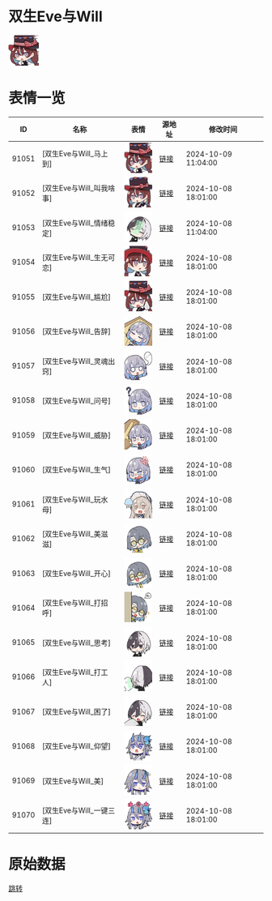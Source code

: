 # 双生Eve与Will

<img src="./cover.png" height="60" alt="cover" />

# 表情一览

|ID|名称|表情|源地址|修改时间|
|----|----|----|----|----|
|91051|[双生Eve与Will_马上到]|<img src="./pic/091051_%5B双生Eve与Will_马上到%5D.png" height="60" alt="马上到"/>|[链接](https://i0.hdslb.com/bfs/garb/ee117ae6ed6b022c151f909214e01cf019539b4d.png)|2024-10-09 11:04:00|
|91052|[双生Eve与Will_叫我啥事]|<img src="./pic/091052_%5B双生Eve与Will_叫我啥事%5D.png" height="60" alt="叫我啥事"/>|[链接](https://i0.hdslb.com/bfs/garb/f796d1c577ae3c34680c21d2eafb1493b7e434cd.png)|2024-10-08 18:01:00|
|91053|[双生Eve与Will_情绪稳定]|<img src="./pic/091053_%5B双生Eve与Will_情绪稳定%5D.png" height="60" alt="情绪稳定"/>|[链接](https://i0.hdslb.com/bfs/garb/469f528a2150114070e2ee6a3a1b07d5f7b0d00e.png)|2024-10-08 11:04:00|
|91054|[双生Eve与Will_生无可恋]|<img src="./pic/091054_%5B双生Eve与Will_生无可恋%5D.png" height="60" alt="生无可恋"/>|[链接](https://i0.hdslb.com/bfs/garb/d5bdf1e0152d24e51cfd2c150dc97873afaf9844.png)|2024-10-08 18:01:00|
|91055|[双生Eve与Will_尴尬]|<img src="./pic/091055_%5B双生Eve与Will_尴尬%5D.png" height="60" alt="尴尬"/>|[链接](https://i0.hdslb.com/bfs/garb/a1fa8c6bb2242751af9f1043d12a9defa7476e98.png)|2024-10-08 18:01:00|
|91056|[双生Eve与Will_告辞]|<img src="./pic/091056_%5B双生Eve与Will_告辞%5D.png" height="60" alt="告辞"/>|[链接](https://i0.hdslb.com/bfs/garb/7f27171a4db14aa32176c481115bad73b2504114.png)|2024-10-08 18:01:00|
|91057|[双生Eve与Will_灵魂出窍]|<img src="./pic/091057_%5B双生Eve与Will_灵魂出窍%5D.png" height="60" alt="灵魂出窍"/>|[链接](https://i0.hdslb.com/bfs/garb/afc4fa265cd3196c9a7863cbfc578170efef74a6.png)|2024-10-08 18:01:00|
|91058|[双生Eve与Will_问号]|<img src="./pic/091058_%5B双生Eve与Will_问号%5D.png" height="60" alt="问号"/>|[链接](https://i0.hdslb.com/bfs/garb/8243d91b6bb4fe4117ee03b56d7200920db0a082.png)|2024-10-08 18:01:00|
|91059|[双生Eve与Will_威胁]|<img src="./pic/091059_%5B双生Eve与Will_威胁%5D.png" height="60" alt="威胁"/>|[链接](https://i0.hdslb.com/bfs/garb/469cba14483326ef2c3e354f862bfe8dfc8f699f.png)|2024-10-08 18:01:00|
|91060|[双生Eve与Will_生气]|<img src="./pic/091060_%5B双生Eve与Will_生气%5D.png" height="60" alt="生气"/>|[链接](https://i0.hdslb.com/bfs/garb/12344a2a12d019f5bee0eebac84f5be64c0b7dbf.png)|2024-10-08 18:01:00|
|91061|[双生Eve与Will_玩水母]|<img src="./pic/091061_%5B双生Eve与Will_玩水母%5D.png" height="60" alt="玩水母"/>|[链接](https://i0.hdslb.com/bfs/garb/ab52cf5a484148b7b07fefad63311d6fbebb504f.png)|2024-10-08 18:01:00|
|91062|[双生Eve与Will_美滋滋]|<img src="./pic/091062_%5B双生Eve与Will_美滋滋%5D.png" height="60" alt="美滋滋"/>|[链接](https://i0.hdslb.com/bfs/garb/5c9058b1bb309b1bacfa597b73953765d13a7ebc.png)|2024-10-08 18:01:00|
|91063|[双生Eve与Will_开心]|<img src="./pic/091063_%5B双生Eve与Will_开心%5D.png" height="60" alt="开心"/>|[链接](https://i0.hdslb.com/bfs/garb/2f892cda9cc4697cd0dff2784d8ba847d3f11e64.png)|2024-10-08 18:01:00|
|91064|[双生Eve与Will_打招呼]|<img src="./pic/091064_%5B双生Eve与Will_打招呼%5D.png" height="60" alt="打招呼"/>|[链接](https://i0.hdslb.com/bfs/garb/19d0d3a4a0c627cc597a6a59419786eb7a79173e.png)|2024-10-08 18:01:00|
|91065|[双生Eve与Will_思考]|<img src="./pic/091065_%5B双生Eve与Will_思考%5D.png" height="60" alt="思考"/>|[链接](https://i0.hdslb.com/bfs/garb/2d1e82fc9ecf7f363cb451120b612441e3f3d030.png)|2024-10-08 18:01:00|
|91066|[双生Eve与Will_打工人]|<img src="./pic/091066_%5B双生Eve与Will_打工人%5D.png" height="60" alt="打工人"/>|[链接](https://i0.hdslb.com/bfs/garb/113192ebf3e958179ab75efc0732738e1a7e8e11.png)|2024-10-08 18:01:00|
|91067|[双生Eve与Will_困了]|<img src="./pic/091067_%5B双生Eve与Will_困了%5D.png" height="60" alt="困了"/>|[链接](https://i0.hdslb.com/bfs/garb/e9033a2be8e08ff2d1b0918cdfd4304805da4a1c.png)|2024-10-08 18:01:00|
|91068|[双生Eve与Will_仰望]|<img src="./pic/091068_%5B双生Eve与Will_仰望%5D.png" height="60" alt="仰望"/>|[链接](https://i0.hdslb.com/bfs/garb/79aa736fa2ec18696e246225b4a8d5d3fe02fcaf.png)|2024-10-08 18:01:00|
|91069|[双生Eve与Will_美]|<img src="./pic/091069_%5B双生Eve与Will_美%5D.png" height="60" alt="美"/>|[链接](https://i0.hdslb.com/bfs/garb/4012427ea12e858160a67e6804fa78d25044e660.png)|2024-10-08 18:01:00|
|91070|[双生Eve与Will_一键三连]|<img src="./pic/091070_%5B双生Eve与Will_一键三连%5D.png" height="60" alt="一键三连"/>|[链接](https://i0.hdslb.com/bfs/garb/8fed68a6d2d9aa79085f5b6737cceb45c63e5150.png)|2024-10-08 18:01:00|

# 原始数据

[跳转](./raw.json)

